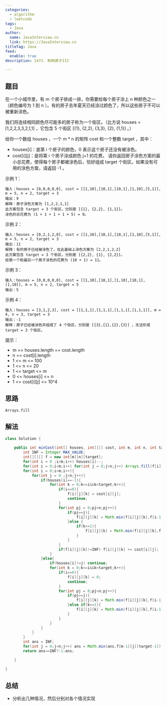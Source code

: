 ```yaml
---
categories:
  - algorithm
  - leetcode
tags:
  - Java
author: 
  name: JavaInterview.cn
  link: https://JavaInterview.cn
titleTag: Java
feed:
  enable: true
description: 1473. 粉刷房子III

---
```


## 题目

在一个小城市里，有 m 个房子排成一排，你需要给每个房子涂上 n 种颜色之一（颜色编号为 1 到 n ）。有的房子去年夏天已经涂过颜色了，所以这些房子不可以被重新涂色。

我们将连续相同颜色尽可能多的房子称为一个街区。（比方说 houses = [1,2,2,3,3,2,1,1] ，它包含 5 个街区  [{1}, {2,2}, {3,3}, {2}, {1,1}] 。）

给你一个数组 houses ，一个 m * n 的矩阵 cost 和一个整数 target ，其中：

* houses[i]：是第 i 个房子的颜色，0 表示这个房子还没有被涂色。
* cost[i][j]：是将第 i 个房子涂成颜色 j+1 的花费。
请你返回房子涂色方案的最小总花费，使得每个房子都被涂色后，恰好组成 target 个街区。如果没有可用的涂色方案，请返回 -1 。



示例 1：

    输入：houses = [0,0,0,0,0], cost = [[1,10],[10,1],[10,1],[1,10],[5,1]], m = 5, n = 2, target = 3
    输出：9
    解释：房子涂色方案为 [1,2,2,1,1]
    此方案包含 target = 3 个街区，分别是 [{1}, {2,2}, {1,1}]。
    涂色的总花费为 (1 + 1 + 1 + 1 + 5) = 9。
示例 2：

    输入：houses = [0,2,1,2,0], cost = [[1,10],[10,1],[10,1],[1,10],[5,1]], m = 5, n = 2, target = 3
    输出：11
    解释：有的房子已经被涂色了，在此基础上涂色方案为 [2,2,1,2,2]
    此方案包含 target = 3 个街区，分别是 [{2,2}, {1}, {2,2}]。
    给第一个和最后一个房子涂色的花费为 (10 + 1) = 11。
示例 3：

    输入：houses = [0,0,0,0,0], cost = [[1,10],[10,1],[1,10],[10,1],[1,10]], m = 5, n = 2, target = 5
    输出：5
示例 4：

    输入：houses = [3,1,2,3], cost = [[1,1,1],[1,1,1],[1,1,1],[1,1,1]], m = 4, n = 3, target = 3
    输出：-1
    解释：房子已经被涂色并组成了 4 个街区，分别是 [{3},{1},{2},{3}] ，无法形成 target = 3 个街区。


提示：

* m == houses.length == cost.length
* n == cost[i].length
* 1 <= m <= 100
* 1 <= n <= 20
* 1 <= target <= m
* 0 <= houses[i] <= n
* 1 <= cost[i][j] <= 10^4

## 思路

    Arrays.fill

## 解法
```java
class Solution {
    
    public int minCost(int[] houses, int[][] cost, int m, int n, int target) {
        int INF = Integer.MAX_VALUE;
        int[][][] f = new int[m][n][target];
        for(int i = 0 ;i<m;i++) houses[i]--;
        for(int i = 0;i<m;i++) for(int j = 0;j<n;j++) Arrays.fill(f[i][j],INF);
        for(int i = 0;i<m;i++){
            for(int j = 0 ;j<n;j++){
                if(houses[i]==-1){
                    for(int k = 0;k<=i&&k<target;k++){
                        if(i==0){
                            f[i][j][k] = cost[i][j];
                            continue;
                        }
                        for(int pj = 0;pj<n;pj++){
                            if(pj==j){
                                f[i][j][k] = Math.min(f[i][j][k],f[i-1][pj][k]);
                            }else {
                                if(k>=1){
                                    f[i][j][k] = Math.min(f[i][j][k],f[i-1][pj][k-1]);
                                }
                            }
                        }
                        if(f[i][j][k]!=INF) f[i][j][k] += cost[i][j];
                    }
                }else{
                    if(houses[i]!=j) continue;
                    for(int k = 0;k<=i&&k<target;k++){
                        if(i==0){
                            f[i][j][k] = 0;
                            continue;
                        }                        
                        for(int pj = 0;pj<n;pj++){
                            if(pj==j){
                                f[i][j][k] = Math.min(f[i][j][k],f[i-1][pj][k]);
                            }else if(k>=1){
                                f[i][j][k] = Math.min(f[i][j][k],f[i-1][pj][k-1]);
                            }
                        }
                    }
                }
            }
        }
        int ans = INF;
        for(int j = 0;j<n;j++) ans = Math.min(ans,f[m-1][j][target-1]);
        return ans==INF?-1:ans;

    } 

}

```

## 总结

- 分析出几种情况，然后分别对各个情况实现 
